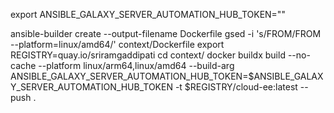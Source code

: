 export ANSIBLE_GALAXY_SERVER_AUTOMATION_HUB_TOKEN=""


ansible-builder create --output-filename Dockerfile
gsed -i 's/FROM/FROM --platform=linux\/amd64/' context/Dockerfile
export REGISTRY=quay.io/sriramgaddipati
cd context/
docker buildx build --no-cache --platform linux/arm64,linux/amd64 --build-arg ANSIBLE_GALAXY_SERVER_AUTOMATION_HUB_TOKEN=$ANSIBLE_GALAXY_SERVER_AUTOMATION_HUB_TOKEN -t $REGISTRY/cloud-ee:latest --push .
